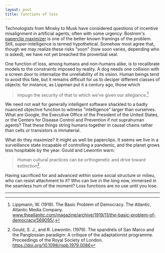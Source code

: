 ```yaml
---
layout: post
title: functions of loss
---
```


Technologists from Minsky to Musk have considered questions of incentive misalignment in artificial agents, often with some urgency: Bostrom's [paperclip maximizer](https://nickbostrom.com/ethics/ai.html) is one of the better known framings of the problem. Still, super-intelligence is termed hypothetical. Somehow most agree that, though we may realize these risks "soon" (how soon varies, depending who is asked), we have not yet breached the proverbial seal.

One function of loss, among humans and non-humans alike, is to recalibrate models to the constraints imposed by reality. A dog needs one collision with a screen door to internalize the unreliability of its vision. Human beings tend to avoid this fate, but it remains difficult for us to deciper different classes of objects: for instance, as Lippman put it a century ago, those which

> impugn the security of that to which we've given our allegiance.[^1]

We need not wait for generally intelligent software shackled to a badly nuanced objective function to witness "intelligence" larger than ourselves. What are Google, the Executive Office of the President of the United States, or the Centers for Disease Control and Prevention if not suprahuman agents? That these things string humans together in causal chains rather than cells or transistors is immaterial.

What do they maximize? It might as well be paperclips. It seems we live in a surveillance state incapable of controlling a pandemic, and the planet grows less hospitable by the year. Gould and Lewontin warn:

> Human cultural practices can be orthogenetic and drive toward extinction[^2].

Having sacrificed for and advanced within some social structure or milieu, who can resist attachment to it? Who can live in the long now, immersed in the seamless hum of the moment? Loss functions are no use until you lose.

---

[^1]: Lippmann, W. (1919). The Basic Problem of Democracy. The Atlantic, Atlantic Media Company. <a href="www.theatlantic.com/magazine/archive/1919/11/the-basic-problem-of-democracy/569095/">www.theatlantic.com/magazine/archive/1919/11/the-basic-problem-of-democracy/569095/</a>. 

[^2]: Gould, S. J., and R. Lewontin. (1979). The spandrels of San Marco and the Panglossian paradigm: A critique of the adaptationist programme. Proceedings of the Royal Society of London. <a href="https://doi.org/10.1098/rspb.1979.0086">https://doi.org/10.1098/rspb.1979.0086</a>

